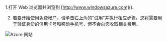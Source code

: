 1.打开 Web 浏览器并浏览到 [http://www.windowsazure.com]().

2. 若要开始使用免费帐户，请单击右上角的"试用"并执行相应步骤。您将需要用于验证身份的信用卡号和移动手机号，但不会向您收取相关费用。

 ![Azure 网站][0]


[0]: ./media/create-azure-account/freetrialonwindowsazurehomepage.png
 
<!--HONumber=41-->
